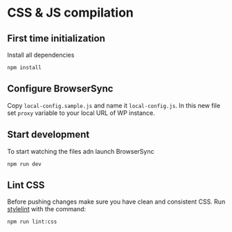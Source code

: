 # CSS & JS compilation

## First time initialization
Install all dependencies
```
npm install
```

## Configure BrowserSync
Copy `local-config.sample.js` and name it `local-config.js`.
In this new file set `proxy` variable to your local URL of WP instance. 

## Start development
To start watching the files adn launch BrowserSync
```
npm run dev
```

## Lint CSS
Before pushing changes make sure you have clean and consistent CSS. Run [stylelint](https://stylelint.io/) with the command:
```
npm run lint:css
```
